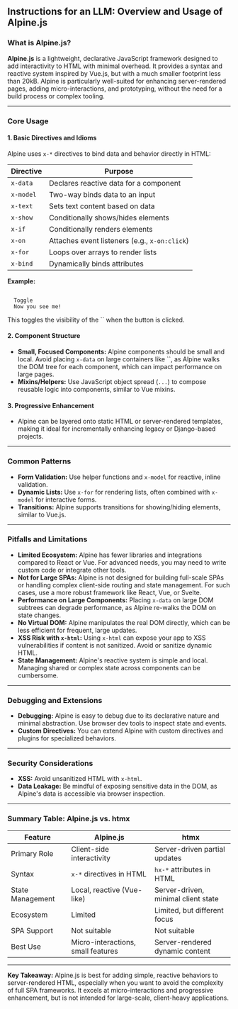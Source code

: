 ## Instructions for an LLM: Overview and Usage of Alpine.js

### What is Alpine.js?

**Alpine.js** is a lightweight, declarative JavaScript framework designed to add interactivity to HTML with minimal overhead. It provides a syntax and reactive system inspired by Vue.js, but with a much smaller footprint less than 20kB. Alpine is particularly well-suited for enhancing server-rendered pages, adding micro-interactions, and prototyping, without the need for a build process or complex tooling.

---

### Core Usage

#### 1. **Basic Directives and Idioms**

Alpine uses `x-*` directives to bind data and behavior directly in HTML:

| Directive      | Purpose                                       |
|----------------|-----------------------------------------------|
| `x-data`       | Declares reactive data for a component        |
| `x-model`      | Two-way binds data to an input                |
| `x-text`       | Sets text content based on data               |
| `x-show`       | Conditionally shows/hides elements            |
| `x-if`         | Conditionally renders elements                |
| `x-on`         | Attaches event listeners (e.g., `x-on:click`) |
| `x-for`        | Loops over arrays to render lists             |
| `x-bind`       | Dynamically binds attributes                  |

**Example:**

```

  Toggle
  Now you see me!

```

This toggles the visibility of the `` when the button is clicked.

#### 2. **Component Structure**

- **Small, Focused Components:** Alpine components should be small and local. Avoid placing `x-data` on large containers like ``, as Alpine walks the DOM tree for each component, which can impact performance on large pages.
- **Mixins/Helpers:** Use JavaScript object spread (`...`) to compose reusable logic into components, similar to Vue mixins.

#### 3. **Progressive Enhancement**

- Alpine can be layered onto static HTML or server-rendered templates, making it ideal for incrementally enhancing legacy or Django-based projects.

---

### Common Patterns

- **Form Validation:** Use helper functions and `x-model` for reactive, inline validation.
- **Dynamic Lists:** Use `x-for` for rendering lists, often combined with `x-model` for interactive forms.
- **Transitions:** Alpine supports transitions for showing/hiding elements, similar to Vue.js.

---

### Pitfalls and Limitations

- **Limited Ecosystem:** Alpine has fewer libraries and integrations compared to React or Vue. For advanced needs, you may need to write custom code or integrate other tools.
- **Not for Large SPAs:** Alpine is not designed for building full-scale SPAs or handling complex client-side routing and state management. For such cases, use a more robust framework like React, Vue, or Svelte.
- **Performance on Large Components:** Placing `x-data` on large DOM subtrees can degrade performance, as Alpine re-walks the DOM on state changes.
- **No Virtual DOM:** Alpine manipulates the real DOM directly, which can be less efficient for frequent, large updates.
- **XSS Risk with `x-html`:** Using `x-html` can expose your app to XSS vulnerabilities if content is not sanitized. Avoid or sanitize dynamic HTML.
- **State Management:** Alpine's reactive system is simple and local. Managing shared or complex state across components can be cumbersome.

---

### Debugging and Extensions

- **Debugging:** Alpine is easy to debug due to its declarative nature and minimal abstraction. Use browser dev tools to inspect state and events.
- **Custom Directives:** You can extend Alpine with custom directives and plugins for specialized behaviors.

---

### Security Considerations

- **XSS:** Avoid unsanitized HTML with `x-html`.
- **Data Leakage:** Be mindful of exposing sensitive data in the DOM, as Alpine's data is accessible via browser inspection.

---

### Summary Table: Alpine.js vs. htmx

| Feature                | Alpine.js                          | htmx                                |
|------------------------|------------------------------------|-------------------------------------|
| Primary Role           | Client-side interactivity          | Server-driven partial updates       |
| Syntax                 | `x-*` directives in HTML           | `hx-*` attributes in HTML           |
| State Management       | Local, reactive (Vue-like)         | Server-driven, minimal client state |
| Ecosystem              | Limited                            | Limited, but different focus        |
| SPA Support            | Not suitable                       | Not suitable                        |
| Best Use               | Micro-interactions, small features | Server-rendered dynamic content     |

---

**Key Takeaway:**
Alpine.js is best for adding simple, reactive behaviors to server-rendered HTML, especially when you want to avoid the complexity of full SPA frameworks. It excels at micro-interactions and progressive enhancement, but is not intended for large-scale, client-heavy applications.

